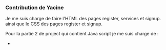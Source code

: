 ### Contribution de Yacine 

Je me suis charge de faire l'HTML  des  pages register, services et signup. ainsi que le CSS des pages register et signup. 

 Pour la partie 2 de project qui contient Java script je me suis charge de : 
 

-
